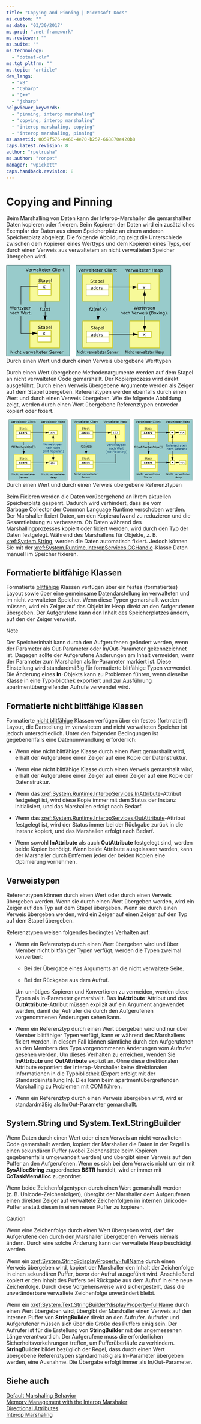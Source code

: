 ```yaml
---
title: "Copying and Pinning | Microsoft Docs"
ms.custom: ""
ms.date: "03/30/2017"
ms.prod: ".net-framework"
ms.reviewer: ""
ms.suite: ""
ms.technology: 
  - "dotnet-clr"
ms.tgt_pltfrm: ""
ms.topic: "article"
dev_langs: 
  - "VB"
  - "CSharp"
  - "C++"
  - "jsharp"
helpviewer_keywords: 
  - "pinning, interop marshaling"
  - "copying, interop marshaling"
  - "interop marshaling, copying"
  - "interop marshaling, pinning"
ms.assetid: 0059f576-e460-4e70-b257-668870e420b8
caps.latest.revision: 8
author: "rpetrusha"
ms.author: "ronpet"
manager: "wpickett"
caps.handback.revision: 8
---
```

# Copying and Pinning
Beim Marshalling von Daten kann der Interop\-Marshaller die gemarshallten Daten kopieren oder fixieren.  Beim Kopieren der Daten wird ein zusätzliches Exemplar der Daten aus einem Speicherplatz an einem anderen Speicherplatz abgelegt.  Die folgende Abbildung zeigt die Unterschiede zwischen dem Kopieren eines Werttyps und dem Kopieren eines Typs, der durch einen Verweis aus verwaltetem an nicht verwalteten Speicher übergeben wird.  
  
 ![Wert und Verweis als übergebener Werttyp](../../../docs/framework/interop/media/interopmarshalcopy.gif "interopmarshalcopy")  
Durch einen Wert und durch einen Verweis übergebene Werttypen  
  
 Durch einen Wert übergebene Methodenargumente werden auf dem Stapel an nicht verwalteten Code gemarshallt.  Der Kopierprozess wird direkt ausgeführt.  Durch einen Verweis übergebene Argumente werden als Zeiger auf dem Stapel übergeben.  Referenztypen werden ebenfalls durch einen Wert und durch einen Verweis übergeben.  Wie die folgende Abbildung zeigt, werden durch einen Wert übergebene Referenztypen entweder kopiert oder fixiert.  
  
 ![COM&#45;Interop](../../../docs/framework/interop/media/interopmarshalpin.gif "interopmarshalpin")  
Durch einen Wert und durch einen Verweis übergebene Referenztypen  
  
 Beim Fixieren werden die Daten vorübergehend an ihrem aktuellen Speicherplatz gesperrt. Dadurch wird verhindert, dass sie vom Garbage Collector der Common Language Runtime verschoben werden.  Der Marshaller fixiert Daten, um den Kopieraufwand zu reduzieren und die Gesamtleistung zu verbessern.  Ob Daten während des Marshallingprozesses kopiert oder fixiert werden, wird durch den Typ der Daten festgelegt.  Während des Marshallens für Objekte, z. B. <xref:System.String>, werden die Daten automatisch fixiert. Jedoch können Sie mit der <xref:System.Runtime.InteropServices.GCHandle>\-Klasse Daten manuell im Speicher fixieren.  
  
## Formatierte blitfähige Klassen  
 Formatierte [blitfähige](../../../docs/framework/interop/blittable-and-non-blittable-types.md) Klassen verfügen über ein festes \(formatiertes\) Layout sowie über eine gemeinsame Datendarstellung im verwalteten und im nicht verwalteten Speicher.  Wenn diese Typen gemarshallt werden müssen, wird ein Zeiger auf das Objekt im Heap direkt an den Aufgerufenen übergeben.  Der Aufgerufene kann den Inhalt des Speicherplatzes ändern, auf den der Zeiger verweist.  
  
> [!NOTE]
>  Der Speicherinhalt kann durch den Aufgerufenen geändert werden, wenn der Parameter als Out\-Parameter oder In\/Out\-Parameter gekennzeichnet ist.  Dagegen sollte der Aufgerufene Änderungen am Inhalt vermeiden, wenn der Parameter zum Marshallen als In\-Parameter markiert ist. Diese Einstellung wird standardmäßig für formatierte blitfähige Typen verwendet.  Die Änderung eines **In**\-Objekts kann zu Problemen führen, wenn dieselbe Klasse in eine Typbibliothek exportiert und zur Ausführung apartmentübergreifender Aufrufe verwendet wird.  
  
## Formatierte nicht blitfähige Klassen  
 Formatierte [nicht blitfähige](../../../docs/framework/interop/blittable-and-non-blittable-types.md) Klassen verfügen über ein festes \(fortmatiert\) Layout, die Darstellung im verwalteten und nicht verwalteten Speicher ist jedoch unterschiedlich.  Unter den folgenden Bedingungen ist gegebenenfalls eine Datenumwandlung erforderlich:  
  
-   Wenn eine nicht blitfähige Klasse durch einen Wert gemarshallt wird, erhält der Aufgerufene einen Zeiger auf eine Kopie der Datenstruktur.  
  
-   Wenn eine nicht blitfähige Klasse durch einen Verweis gemarshallt wird, erhält der Aufgerufene einen Zeiger auf einen Zeiger auf eine Kopie der Datenstruktur.  
  
-   Wenn das <xref:System.Runtime.InteropServices.InAttribute>\-Attribut festgelegt ist, wird diese Kopie immer mit dem Status der Instanz initialisiert, und das Marshallen erfolgt nach Bedarf.  
  
-   Wenn das <xref:System.Runtime.InteropServices.OutAttribute>\-Attribut festgelegt ist, wird der Status immer bei der Rückgabe zurück in die Instanz kopiert, und das Marshallen erfolgt nach Bedarf.  
  
-   Wenn sowohl **InAttribute** als auch **OutAttribute** festgelegt sind, werden beide Kopien benötigt.  Wenn beide Attribute ausgelassen werden, kann der Marshaller durch Entfernen jeder der beiden Kopien eine Optimierung vornehmen.  
  
## Verweistypen  
 Referenztypen können durch einen Wert oder durch einen Verweis übergeben werden.  Wenn sie durch einen Wert übergeben werden, wird ein Zeiger auf den Typ auf dem Stapel übergeben.  Wenn sie durch einen Verweis übergeben werden, wird ein Zeiger auf einen Zeiger auf den Typ auf dem Stapel übergeben.  
  
 Referenztypen weisen folgendes bedingtes Verhalten auf:  
  
-   Wenn ein Referenztyp durch einen Wert übergeben wird und über Member nicht blitfähiger Typen verfügt, werden die Typen zweimal konvertiert:  
  
    -   Bei der Übergabe eines Arguments an die nicht verwaltete Seite.  
  
    -   Bei der Rückgabe aus dem Aufruf.  
  
     Um unnötiges Kopieren und Konvertieren zu vermeiden, werden diese Typen als In\-Parameter gemarshallt.  Das **InAttribute**\-Attribut  und das **OutAttribute**\-Attribut  müssen explizit auf ein Argument angewendet werden, damit der Aufrufer die durch den Aufgerufenen vorgenommenen Änderungen sehen kann.  
  
-   Wenn ein Referenztyp durch einen Wert übergeben wird und nur über Member blitfähiger Typen verfügt, kann er während des Marshallens fixiert werden. In diesem Fall können sämtliche durch den Aufgerufenen an den Membern des Typs vorgenommenen Änderungen vom Aufrufer gesehen werden.  Um dieses Verhalten zu erreichen, wenden Sie **InAttribute** und **OutAttribute** explizit an.  Ohne diese direktionalen Attribute exportiert der Interop\-Marshaller keine direktionalen Informationen in die Typbibliothek \(Export erfolgt mit der Standardeinstellung **In**\). Dies kann beim apartmentübergreifenden Marshalling zu Problemen mit COM führen.  
  
-   Wenn ein Referenztyp durch einen Verweis übergeben wird, wird er standardmäßig als In\/Out\-Parameter gemarshallt.  
  
## System.String und System.Text.StringBuilder  
 Wenn Daten durch einen Wert oder einen Verweis an nicht verwalteten Code gemarshallt werden, kopiert der Marshaller die Daten in der Regel in einen sekundären Puffer \(wobei Zeichensätze beim Kopieren gegebenenfalls umgewandelt werden\) und übergibt einen Verweis auf den Puffer an den Aufgerufenen.  Wenn es sich bei dem Verweis nicht um ein mit **SysAllocString** zugeordnetes **BSTR** handelt, wird er immer mit **CoTaskMemAlloc** zugeordnet.  
  
 Wenn beide Zeichenfolgentypen durch einen Wert gemarshallt werden \(z. B. Unicode\-Zeichenfolgen\), übergibt der Marshaller dem Aufgerufenen einen direkten Zeiger auf verwaltete Zeichenfolgen im internen Unicode\-Puffer anstatt diesen in einen neuen Puffer zu kopieren.  
  
> [!CAUTION]
>  Wenn eine Zeichenfolge durch einen Wert übergeben wird, darf der Aufgerufene den durch den Marshaller übergebenen Verweis niemals ändern.  Durch eine solche Änderung kann der verwaltete Heap beschädigt werden.  
  
 Wenn ein <xref:System.String?displayProperty=fullName> durch einen Verweis übergeben wird, kopiert der Marshaller den Inhalt der Zeichenfolge in einen sekundären Puffer, bevor der Aufruf ausgeführt wird.  Anschließend kopiert er den Inhalt des Puffers bei Rückgabe aus dem Aufruf in eine neue Zeichenfolge.  Durch diese Vorgehensweise wird sichergestellt, dass die unveränderbare verwaltete Zeichenfolge unverändert bleibt.  
  
 Wenn ein <xref:System.Text.StringBuilder?displayProperty=fullName> durch einen Wert übergeben wird, übergibt der Marshaller einen Verweis auf den internen Puffer von **StringBuilder** direkt an den Aufrufer.  Aufrufer und Aufgerufener müssen sich über die Größe des Puffers einig sein.  Der Aufrufer ist für die Erstellung von **StringBuilder** mit der angemessenen Länge verantwortlich.  Der Aufgerufene muss die erforderlichen Sicherheitsvorkehrungen treffen, um Pufferüberläufe zu verhindern.  **StringBuilder** bildet bezüglich der Regel, dass durch einen Wert übergebene Referenztypen standardmäßig als In\-Parameter übergeben werden, eine Ausnahme.  Die Übergabe erfolgt immer als In\/Out\-Parameter.  
  
## Siehe auch  
 [Default Marshaling Behavior](../../../docs/framework/interop/default-marshaling-behavior.md)   
 [Memory Management with the Interop Marshaler](http://msdn.microsoft.com/de-de/417206ce-ee3e-4619-9529-0c0b686c7bee)   
 [Directional Attributes](http://msdn.microsoft.com/de-de/241ac5b5-928e-4969-8f58-1dbc048f9ea2)   
 [Interop Marshaling](../../../docs/framework/interop/interop-marshaling.md)